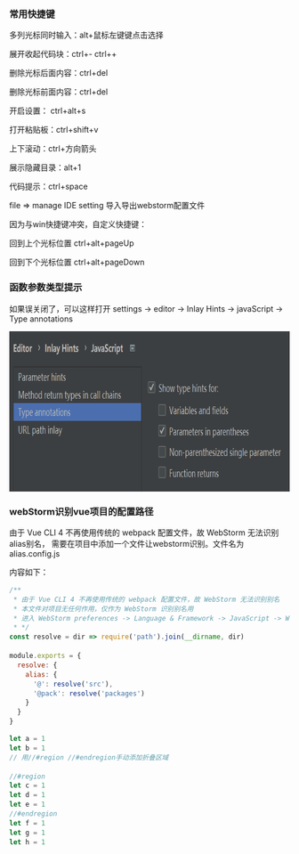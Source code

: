 ### 常用快捷键

多列光标同时输入：alt+鼠标左键键点击选择

展开收起代码块：ctrl+-  ctrl++

删除光标后面内容：ctrl+del

删除光标前面内容：ctrl+del

开启设置： ctrl+alt+s

打开粘贴板：ctrl+shift+v

上下滚动：ctrl+方向箭头

展示隐藏目录：alt+1

代码提示：ctrl+space


file => manage IDE setting 导入导出webstorm配置文件

因为与win快捷键冲突，自定义快捷键：

回到上个光标位置 ctrl+alt+pageUp

回到下个光标位置 ctrl+alt+pageDown

### 函数参数类型提示

如果误关闭了，可以这样打开 settings -> editor -> Inlay Hints -> javaScript -> Type annotations

<img src="./img.png" width = "798" height = "288" align=center />


### webStorm识别vue项目的配置路径

由于 Vue CLI 4 不再使用传统的 webpack 配置文件，故 WebStorm 无法识别alias别名，
需要在项目中添加一个文件让webstorm识别。文件名为alias.config.js

内容如下：
```js
/**
 * 由于 Vue CLI 4 不再使用传统的 webpack 配置文件，故 WebStorm 无法识别别名
 * 本文件对项目无任何作用，仅作为 WebStorm 识别别名用
 * 进入 WebStorm preferences -> Language & Framework -> JavaScript -> Webpack，选择这个文件即可
 * */
const resolve = dir => require('path').join(__dirname, dir)

module.exports = {
  resolve: {
    alias: {
      '@': resolve('src'),
      '@pack': resolve('packages')
    }
  }
}
```

```js
let a = 1
let b = 1
// 用//#region //#endregion手动添加折叠区域

//#region 
let c = 1
let d = 1
let e = 1
//#endregion
let f = 1
let g = 1
let h = 1
```

